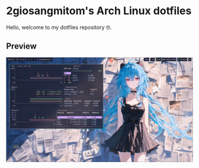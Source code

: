 # 2giosangmitom's Arch Linux dotfiles

Hello, welcome to my dotfiles repository 🤓.

## Preview

![preview](./assets/preview.png)
